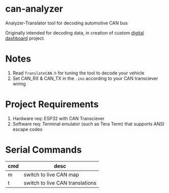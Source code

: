 # can-analyzer
Analyzer-Translator tool for decoding automotive CAN bus

Originally intended for decoding data, in creation of custom [digital dashboard](https://github.com/Sneupi/digital-dashboard) project.

# Notes
1. Read `TranslateCAN.h` for tuning the tool to decode your vehicle
2. Set CAN_RX & CAN_TX in the `.ino` according to your CAN transciever wiring

# Project Requirements
1. Hardware req: ESP32 with CAN Transciever
2. Software req: Terminal emulator (such as Tera Term) that supports ANSI escape codes

# Serial Commands
| cmd | desc |
| --- | --- |
| m | switch to live CAN map |
| t | switch to live CAN translations |
